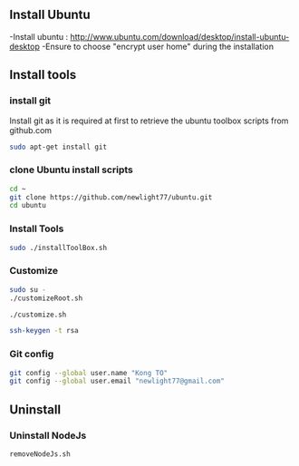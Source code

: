 ## Install Ubuntu
-Install ubuntu : http://www.ubuntu.com/download/desktop/install-ubuntu-desktop
-Ensure to choose "encrypt user home" during the installation

## Install tools

### install git
Install git as it is required at first to retrieve the ubuntu toolbox scripts from github.com

```sh
sudo apt-get install git
```

### clone Ubuntu install scripts
```sh
cd ~
git clone https://github.com/newlight77/ubuntu.git
cd ubuntu
```

### Install Tools
```sh
sudo ./installToolBox.sh
```

### Customize
```sh
sudo su -
./customizeRoot.sh
```

```sh
./customize.sh
```

```sh
ssh-keygen -t rsa
```

### Git config
```sh
git config --global user.name "Kong TO"
git config --global user.email "newlight77@gmail.com"
```

## Uninstall
### Uninstall NodeJs
```sh
removeNodeJs.sh
```
